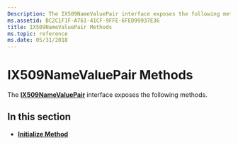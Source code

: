 ```yaml
---
Description: The IX509NameValuePair interface exposes the following methods.
ms.assetid: BC2C1F1F-A761-41CF-9FFE-6FED99937E36
title: IX509NameValuePair Methods
ms.topic: reference
ms.date: 05/31/2018
---
```


# IX509NameValuePair Methods

The [**IX509NameValuePair**](/windows/desktop/api/CertEnroll/nn-certenroll-ix509namevaluepair) interface exposes the following methods.

## In this section

-   [**Initialize Method**](/windows/desktop/api/CertEnroll/nf-certenroll-ix509namevaluepair-initialize)

 

 



